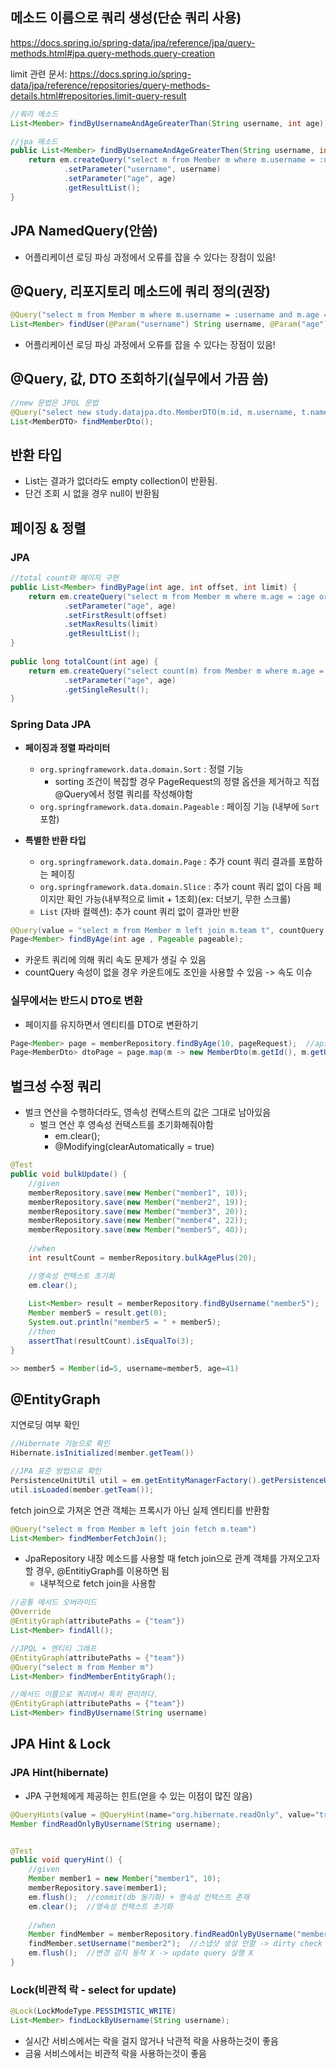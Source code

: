 
## 메소드 이름으로 쿼리 생성(단순 쿼리 사용)
https://docs.spring.io/spring-data/jpa/reference/jpa/query-methods.html#jpa.query-methods.query-creation

limit 관련 문서: https://docs.spring.io/spring-data/jpa/reference/repositories/query-methods-details.html#repositories.limit-query-result
```java
//쿼리 메소드
List<Member> findByUsernameAndAgeGreaterThan(String username, int age);

//jpa 메소드
public List<Member> findByUsernameAndAgeGreaterThen(String username, int age) {  
    return em.createQuery("select m from Member m where m.username = :username and m.age > :age")  
            .setParameter("username", username)  
            .setParameter("age", age)  
            .getResultList();  
}
```

## JPA NamedQuery(안씀)
- 어플리케이션 로딩 파싱 과정에서 오류를 잡을 수 있다는 장점이 있음!

## @Query, 리포지토리 메소드에 쿼리 정의(권장)
```java
@Query("select m from Member m where m.username = :username and m.age = :age")  
List<Member> findUser(@Param("username") String username, @Param("age") int age);
``` 
- 어플리케이션 로딩 파싱 과정에서 오류를 잡을 수 있다는 장점이 있음!


## @Query, 값, DTO 조회하기(실무에서 가끔 씀)
```java
//new 문법은 JPQL 문법
@Query("select new study.datajpa.dto.MemberDTO(m.id, m.username, t.name) from Member m join m.team t")  
List<MemberDTO> findMemberDto();
```

## 반환 타입
 - List는 결과가 없더라도 empty collection이 반환됨.
 - 단건 조회 시 없을 경우 null이 반환됨



## 페이징 & 정렬


### JPA
```java
//total count와 페이지 구현
public List<Member> findByPage(int age, int offset, int limit) {  
    return em.createQuery("select m from Member m where m.age = :age order by m.username desc")  
            .setParameter("age", age)  
            .setFirstResult(offset)  
            .setMaxResults(limit)  
            .getResultList();  
}  
  
public long totalCount(int age) {  
    return em.createQuery("select count(m) from Member m where m.age = :age", Long.class)  
            .setParameter("age", age)  
            .getSingleResult();  
}
```

### Spring Data JPA
- **페이징과 정렬 파라미터**
	- `org.springframework.data.domain.Sort` : 정렬 기능
		- sorting 조건이 복잡할 경우 PageRequest의 정렬 옵션을 제거하고 직접 @Query에서 정렬 쿼리를 작성해야함
	- `org.springframework.data.domain.Pageable` : 페이징 기능 (내부에 `Sort` 포함)

- **특별한 반환 타입**  
	- `org.springframework.data.domain.Page` : 추가 count 쿼리 결과를 포함하는 페이징
	- `org.springframework.data.domain.Slice` : 추가 count 쿼리 없이 다음 페이지만 확인 가능(내부적으로 limit + 1조회)(ex: 더보기, 무한 스크롤)
	- `List` (자바 컬렉션): 추가 count 쿼리 없이 결과만 반환

```java
@Query(value = "select m from Member m left join m.team t", countQuery = "select count(m.username) from Member m")
Page<Member> findByAge(int age , Pageable pageable);
```
- 카운트 쿼리에 의해 쿼리 속도 문제가 생길 수 있음
- countQuery 속성이 없을 경우 카운트에도 조인을 사용할 수 있음 -> 속도 이슈

### 실무에서는 반드시 DTO로 변환
- 페이지를 유지하면서 엔티티를 DTO로 변환하기
```java
Page<Member> page = memberRepository.findByAge(10, pageRequest);  //api로 반환하면 안됨
Page<MemberDto> dtoPage = page.map(m -> new MemberDto(m.getId(), m.getUsername(), m.getTeamName));  //api로 반환 가능
```



## 벌크성 수정 쿼리
- 벌크 연산을 수행하더라도, 영속성 컨택스트의 값은 그대로 남아있음
	- 벌크 연산 후 영속성 컨택스트를 초기화해줘야함
		- em.clear();
		- @Modifying(clearAutomatically = true)
```java
@Test  
public void bulkUpdate() {  
    //given  
    memberRepository.save(new Member("member1", 10));  
    memberRepository.save(new Member("member2", 19));  
    memberRepository.save(new Member("member3", 20));  
    memberRepository.save(new Member("member4", 22));  
    memberRepository.save(new Member("member5", 40));  
  
    //when  
    int resultCount = memberRepository.bulkAgePlus(20);  

	//영속성 컨택스트 초기화
    em.clear();  
  
    List<Member> result = memberRepository.findByUsername("member5");  
    Member member5 = result.get(0);  
    System.out.println("member5 = " + member5);  
    //then  
    assertThat(resultCount).isEqualTo(3);  
}

>> member5 = Member(id=5, username=member5, age=41)
```


## @EntityGraph

지연로딩 여부 확인
```java
//Hibernate 기능으로 확인 
Hibernate.isInitialized(member.getTeam())

//JPA 표준 방법으로 확인
PersistenceUnitUtil util = em.getEntityManagerFactory().getPersistenceUnitUtil();
util.isLoaded(member.getTeam());
```

fetch join으로 가져온 연관 객체는 프록시가 아닌 실제 엔티티를 반환함
```java
@Query("select m from Member m left join fetch m.team")  
List<Member> findMemberFetchJoin();
```


- JpaRepository 내장 메소드를 사용할 때 fetch join으로 관계 객체를 가져오고자 할 경우, @EntitiyGraph를 이용하면 됨
	- 내부적으로 fetch join을 사용함
```java
//공통 메서드 오버라이드
@Override  
@EntityGraph(attributePaths = {"team"})  
List<Member> findAll();

//JPQL + 엔티티 그래프 
@EntityGraph(attributePaths = {"team"}) 
@Query("select m from Member m") 
List<Member> findMemberEntityGraph();

//메서드 이름으로 쿼리에서 특히 편리하다. 
@EntityGraph(attributePaths = {"team"})
List<Member> findByUsername(String username)
```


## JPA Hint & Lock

### JPA Hint(hibernate)
- JPA 구현체에게 제공하는 힌트(얻을 수 있는 이점이 많진 않음)
```java
@QueryHints(value = @QueryHint(name="org.hibernate.readOnly", value="true"))  
Member findReadOnlyByUsername(String username);


@Test  
public void queryHint() {  
    //given  
    Member member1 = new Member("member1", 10);  
    memberRepository.save(member1);  
    em.flush();  //commit(db 동기화) + 영속성 컨택스트 존재  
    em.clear();  //영속성 컨택스트 초기화  
  
    //when  
    Member findMember = memberRepository.findReadOnlyByUsername("member1");  
    findMember.setUsername("member2");  //스냅샷 생성 안함 -> dirty check 실행 X    
    em.flush();  //변경 감지 동작 X -> update query 실행 X 
}
```

### Lock(비관적 락 - select for update)
```java
@Lock(LockModeType.PESSIMISTIC_WRITE)  
List<Member> findLockByUsername(String username);
```
- 실시간 서비스에서는 락을 걸지 않거나 낙관적 락을 사용하는것이 좋음
- 금융 서비스에서는 비관적 락을 사용하는것이 좋음
